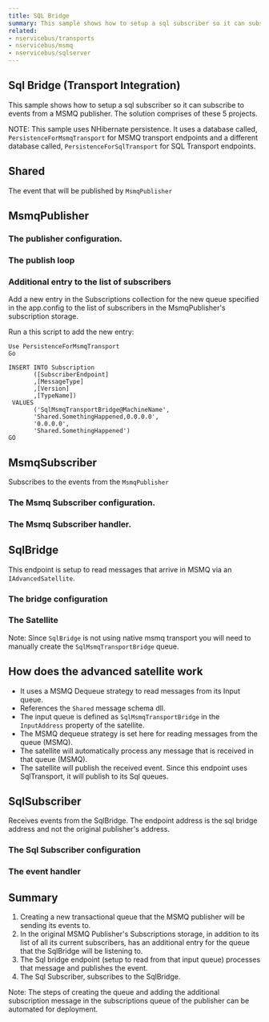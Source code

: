 ```yaml
---
title: SQL Bridge
summary: This sample shows how to setup a sql subscriber so it can subscribe to events from a MSMQ publisher.
related:
- nservicebus/transports
- nservicebus/msmq
- nservicebus/sqlserver
---
```


## Sql Bridge (Transport Integration)

This sample shows how to setup a sql subscriber so it can subscribe to events from a MSMQ publisher. The solution comprises of these 5 projects.

NOTE: This sample uses NHibernate persistence. It uses a database called, `PersistenceForMsmqTransport` for MSMQ transport endpoints and a different database called, `PersistenceForSqlTransport` for SQL Transport endpoints.


## Shared 

The event that will be published by `MsmqPublisher`

<!-- import event -->


## MsmqPublisher 


### The publisher configuration.

<!-- import publisher-config -->


### The publish loop

<!-- import publisher-loop -->


### Additional entry to the list of subscribers

Add a new entry in the Subscriptions collection for the new queue specified in the app.config to the list of subscribers in the MsmqPublisher's subscription storage. 

Run a this script to add the new entry:

```
Use PersistenceForMsmqTransport
Go

INSERT INTO Subscription
       ([SubscriberEndpoint]
       ,[MessageType]
       ,[Version]
       ,[TypeName])
 VALUES
       ('SqlMsmqTransportBridge@MachineName',
       'Shared.SomethingHappened,0.0.0.0',
       '0.0.0.0',
       'Shared.SomethingHappened')
GO
```

## MsmqSubscriber

Subscribes to the events from the `MsmqPublisher`


### The Msmq Subscriber configuration.

<!-- import msmqsubscriber-config -->


### The Msmq Subscriber handler.

<!-- import msmqsubscriber-handler -->


## SqlBridge 

This endpoint is setup to read messages that arrive in MSMQ via an `IAdvancedSatellite`. 


### The bridge configuration

<!-- import bridge-config -->


### The Satellite

<!-- import satellite -->

Note: Since `SqlBridge` is not using native msmq transport you will need to manually create the `SqlMsmqTransportBridge` queue.


## How does the advanced satellite work

- It uses a MSMQ Dequeue strategy to read messages from its Input queue.
- References the `Shared` message schema dll.
- The input queue is defined as `SqlMsmqTransportBridge` in the `InputAddress` property of the satellite.
- The MSMQ dequeue strategy is set here for reading messages from the queue (MSMQ).
- The satellite will automatically process any message that is received in that queue (MSMQ).
- The satellite will publish the received event. Since this endpoint uses SqlTransport, it will publish to its Sql queues. 


## SqlSubscriber

Receives events from the SqlBridge. The endpoint address is the sql bridge address and not the original publisher's address.


### The Sql Subscriber configuration

<!-- import sqlsubscriber-config -->


### The event handler

<!-- import sqlsubscriber-handler -->


## Summary

1. Creating a new transactional queue that the MSMQ publisher will be sending its events to.
2. In the original MSMQ Publisher's Subscriptions storage, in addition to its list of all its current subscribers, has an additional entry for the queue that the SqlBridge will be listening to.
3. The Sql bridge endpoint (setup to read from that input queue) processes that message and publishes the event.
4. The Sql Subscriber, subscribes to the SqlBridge.

Note: The steps of creating the queue and adding the additional subscription message in the subscriptions queue of the publisher can be automated for deployment. 
